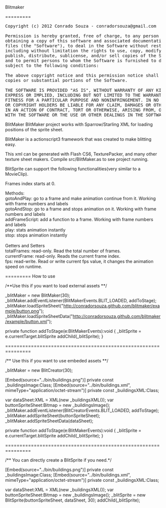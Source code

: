 Blitmaker

=========
<pre>
Copyright (c) 2012 Conrado Souza - conradorsouza@gmail.com

Permission is hereby granted, free of charge, to any person 
obtaining a copy of this software and associated documentation
files (the "Software"), to deal in the Software without restriction,
including without limitation the rights to use, copy, modify, merge, 
publish, distribute, sublicense, and/or sell copies of the Software, 
and to permit persons to whom the Software is furnished to do so,
subject to the following conditions:

The above copyright notice and this permission notice shall be included in all 
copies or substantial portions of the Software.

THE SOFTWARE IS PROVIDED "AS IS", WITHOUT WARRANTY OF ANY KIND, 
EXPRESS OR IMPLIED, INCLUDING BUT NOT LIMITED TO THE WARRANTIES OF MERCHANTABILITY, 
FITNESS FOR A PARTICULAR PURPOSE AND NONINFRINGEMENT. IN NO EVENT SHALL THE AUTHORS
OR COPYRIGHT HOLDERS BE LIABLE FOR ANY CLAIM, DAMAGES OR OTHER LIABILITY, WHETHER 
IN AN ACTION OF CONTRACT, TORT OR OTHERWISE, ARISING FROM, OUT OF OR IN CONNECTION 
WITH THE SOFTWARE OR THE USE OR OTHER DEALINGS IN THE SOFTWARE.
</pre>


BlitMaker
BlitMaker project works with Sparrow/Starling XML for loading positions of the sprite sheet.

BlitMaker is a actionscript3 framework that was created to make blitting easy.

This xml can be generated with Flash CS6, TexturePacker, and many other texture sheet makers. 
Compile src/BlitMaker.as to see project running.

BlitSprite can support the following functionalities(very similar to a MovieClip).

Frames index starts at 0.

Methods:<br />
gotoAndPlay: go to a frame and make animation continue from it. Working with frame numbers and labels<br />
gotoAndStop: go to a frame and stops animation on it. Working with frame numbers and labels<br />
addFrameScript: add a function to a frame. Working with frame numbers and labels<br />
play: stats animation instantly<br />
stop: stops animation instantly<br />
<br />
Getters and Setters<br />
totalFrames: read-only. Read the total number of frames.<br />
currentFrame: read-only. Reads the current frame index.<br />
fps: read-write. Read or write current fps value, it changes the animation speed on runtime.<br />


=========
How to use

/**Use this if you want to load external assets **/

_blitMaker = new BlitMaker(30);
_blitMaker.addEventListener(BlitMakerEvents.BLIT_LOADED, addToStage);
_blitMaker.loadSpriteSheet("http://conradorsouza.github.com/blitmaker/example/button.png");
_blitMaker.loadSpriteSheetData("http://conradorsouza.github.com/blitmaker/example/button.xml");	

private function addToStage(e:BlitMakerEvents):void 
{
	_blitSprite = e.currentTarget.blitSprite
	addChild(_blitSprite);
}

===============================================================

/** Use this if you want to use embeded assets **/

_blitMaker = new BlitCreator(30);

[Embed(source="../bin/buildings.png")]
private const _buildingsImage:Class;
[Embed(source="../bin/buildings.xml", mimeType="application/octet-stream")]
private const _buildingsXML:Class;

var dataSheet:XML = XML(new _buildingsXML());
var buttonSpriteSheet:Bitmap = new _buildingsImage();
_blitMaker.addEventListener(BlitCreatorEvents.BLIT_LOADED, addToStage);
_blitMaker.addSpriteSheet(buttonSpriteSheet);
_blitMaker.addSpriteSheetData(dataSheet);

private function addToStage(e:BlitMakerEvents):void 
{
	_blitSprite = e.currentTarget.blitSprite
	addChild(_blitSprite);
}

===============================================================

/** You can directly create a BlitSprite if you need.*/

[Embed(source="../bin/buildings.png")]
private const _buildingsImage:Class;
[Embed(source="../bin/buildings.xml", mimeType="application/octet-stream")]
private const _buildingsXML:Class;

var dataSheet:XML = XML(new _buildingsXML());
var buttonSpriteSheet:Bitmap = new _buildingsImage();
_blitSprite = new BlitSprite(buttonSpriteSheet, dataSheet, 30); 
addChild(_blitSprite);





